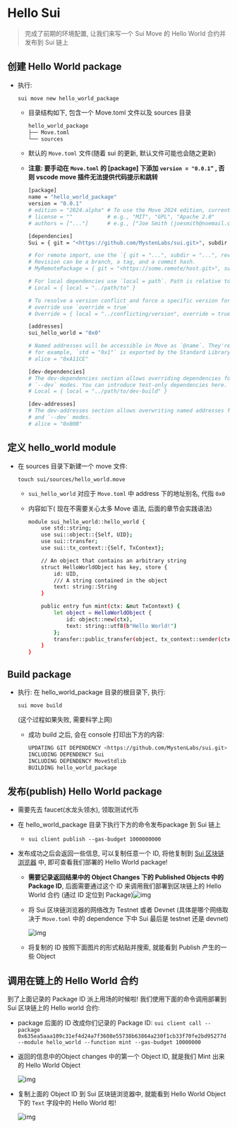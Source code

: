# Hello Sui

> 完成了前期的环境配置, 让我们来写一个 Sui Move 的 Hello World 合约并发布到 Sui 链上

## 创建 Hello World package

- 执行: 

  ```
  sui move new hello_world_package
  ```

  - 目录结构如下, 包含一个 Move.toml 文件以及 sources 目录

    ```bash
    hello_world_package
    ├── Move.toml
    └── sources
    ```

  - 默认的 `Move.toml` 文件(随着 sui 的更新, 默认文件可能也会随之更新)

  - **注意: 要手动在 `Move.toml` 的 [package] 下添加 `version = "0.0.1”` , 否则 vscode move 插件无法提供代码提示和跳转**

    ```bash
    [package]
    name = "hello_world_package"
    version = "0.0.1"
    # edition = "2024.alpha" # To use the Move 2024 edition, currently in alpha
    # license = ""           # e.g., "MIT", "GPL", "Apache 2.0"
    # authors = ["..."]      # e.g., ["Joe Smith (joesmith@noemail.com)", "John Snow (johnsnow@noemail.com)"]
    
    [dependencies]
    Sui = { git = "<https://github.com/MystenLabs/sui.git>", subdir = "crates/sui-framework/packages/sui-framework", rev = "framework/testnet" }
    
    # For remote import, use the `{ git = "...", subdir = "...", rev = "..." }`.
    # Revision can be a branch, a tag, and a commit hash.
    # MyRemotePackage = { git = "<https://some.remote/host.git>", subdir = "remote/path", rev = "main" }
    
    # For local dependencies use `local = path`. Path is relative to the package root
    # Local = { local = "../path/to" }
    
    # To resolve a version conflict and force a specific version for dependency
    # override use `override = true`
    # Override = { local = "../conflicting/version", override = true }
    
    [addresses]
    sui_hello_world = "0x0"
    
    # Named addresses will be accessible in Move as `@name`. They're also exported:
    # for example, `std = "0x1"` is exported by the Standard Library.
    # alice = "0xA11CE"
    
    [dev-dependencies]
    # The dev-dependencies section allows overriding dependencies for `--test` and
    # `--dev` modes. You can introduce test-only dependencies here.
    # Local = { local = "../path/to/dev-build" }
    
    [dev-addresses]
    # The dev-addresses section allows overwriting named addresses for the `--test`
    # and `--dev` modes.
    # alice = "0xB0B"
    ```

## 定义 hello_world module

- 在 sources 目录下新建一个 move 文件: 

  ```
  touch sui/sources/hello_world.move
  ```

  - `sui_hello_world` 对应于 `Move.toml` 中 address 下的地址别名, 代指 `0x0`

  - 内容如下( 现在不需要关心太多 Move 语法, 后面的章节会实践语法)

    ```bash
    module sui_hello_world::hello_world {
        use std::string;
        use sui::object::{Self, UID};
        use sui::transfer;
        use sui::tx_context::{Self, TxContext};
    
        // An object that contains an arbitrary string
        struct HelloWorldObject has key, store {
            id: UID,
            /// A string contained in the object
            text: string::String
        }
    
        public entry fun mint(ctx: &mut TxContext) {
            let object = HelloWorldObject {
                id: object::new(ctx),
                text: string::utf8(b"Hello World!")
            };
            transfer::public_transfer(object, tx_context::sender(ctx));
        }
    }
    ```

## Build package

- 执行: 在 hello_world_package 目录的根目录下, 执行: 

  ```
  sui move build
  ```

   (这个过程如果失败, 需要科学上网)

  - 成功 build 之后, 会在 console 打印出下方的内容:

    ```bash
    UPDATING GIT DEPENDENCY <https://github.com/MystenLabs/sui.git>
    INCLUDING DEPENDENCY Sui
    INCLUDING DEPENDENCY MoveStdlib
    BUILDING hello_world_package
    ```

## 发布(publish) Hello World package

- 需要先去 faucet(水龙头领水), 领取测试代币

- 在 hello_world_package 目录下执行下方的命令发布package 到 Sui 链上

  - `sui client publish --gas-budget 1000000000`

- 发布成功之后会返回一些信息, 可以复制任意一个 ID, 将他复制到 [Sui 区块链浏览器](https://suiexplorer.com/) 中, 即可查看我们部署的 Hello World package!

  - **需要记录返回结果中的 Object Changes 下的 Published Objects 中的 Package ID**, 后面需要通过这个 ID 来调用我们部署到区块链上的 Hello World 合约 (通过 ID 定位到 Package)![img](../assets/images/package_id.png)

  - 将 Sui 区块链浏览器的网络改为 Testnet 或者 Devnet (具体是哪个网络取决于 `Move.toml` 中的 dependence 下中 Sui 最后是 testnet 还是 devnet)

    ![img](../assets/images/nets.png)

  - 将复制的 ID 按照下面图片的形式粘贴并搜索, 就能看到 Publish 产生的一些 Object

## 调用在链上的 Hello World 合约

到了上面记录的 Package ID 派上用场的时候啦! 我们使用下面的命令调用部署到 Sui 区块链上的 Hello world 合约:

- package 后面的 ID 改成你们记录的 Package ID:  `sui client call --package 0x635ea5aaa109c31ef4d24a7f3608e55738b63864a230f1cb33f70fe2bd95277d  --module hello_world --function mint --gas-budget 10000000`

- 返回的信息中的Object changes 中的第一个 Object ID, 就是我们 Mint 出来的 Hello World Object

  ![img](../assets/images/helloworld_objectid.png)

- 复制上面的 Object ID 到 Sui 区块链浏览器中, 就能看到 Hello World Object 下的 `Text` 字段中的 Hello World 啦!

  ![img](../assets/images/text_helloworld.png)